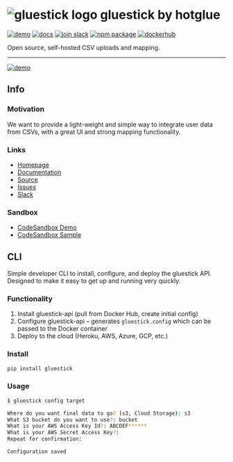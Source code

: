 # ![gluestick logo](https://cdn.statically.io/gh/hotgluexyz/gluestick/master/assets/gs-icon.svg) gluestick by hotglue
<p>
  <a href="https://1c1dl.csb.app"><img src="https://img.shields.io/badge/demo-View%20demo-red" alt="demo"></a>
  <a href="https://docs.gluestick.xyz"><img src="https://img.shields.io/badge/docs-Read%20docs-blueviolet" alt="docs"></a>
  <a href="https://bit.ly/2KBGGq1"><img src="https://img.shields.io/badge/slack-Join%20Slack-blue" alt="join slack"></a>
  <a href="https://www.npmjs.com/package/gluestick-elements"><img src="https://img.shields.io/npm/v/gluestick-elements.svg" alt="npm package"></a>
  <a href="https://hub.docker.com/r/hotglue/gluestick-api"><img src="https://img.shields.io/badge/dockerhub-Image-9cf" alt="dockerhub"/></a>
</p>

Open source, self-hosted CSV uploads and mapping.

---

[![demo](https://cdn.statically.io/gh/hotgluexyz/gluestick/master/assets/FileAcceptor.png)](https://1c1dl.csb.app)

## Info

### Motivation
We want to provide a light-weight and simple way to integrate user data from CSVs, with a great UI and strong mapping functionality. 

### Links
- [Homepage](https://gluestick.xyz)
- [Documentation](https://docs.gluestick.xyz)
- [Source](https://github.com/hotgluexyz/gluestick)
- [Issues](https://github.com/hotgluexyz/gluestick/issues)
- [Slack](https://bit.ly/2KBGGq1)

### Sandbox
- [CodeSandbox Demo](https://1c1dl.csb.app)
- [CodeSandbox Sample](https://codesandbox.io/s/gluestick-demo-1c1dl)

## CLI

Simple developer CLI to install, configure, and deploy the gluestick API. 
Designed to make it easy to get up and running very quickly.

### Functionality
1. Install gluestick-api (pull from Docker Hub, create initial config)
2. Configure gluestick-api – generates `gluestick.config` which can be passed to the Docker container
3. Deploy to the cloud (Heroku, AWS, Azure, GCP, etc.)

### Install

```bash
pip install gluestick
```

### Usage

```bash
$ gluestick config target

Where do you want final data to go? (s3, Cloud Storage): s3
What S3 bucket do you want to use?: bucket
What is your AWS Access Key Id?: ABCDEF******
What is your AWS Secret Access Key?:
Repeat for confirmation:

Configuration saved
```
